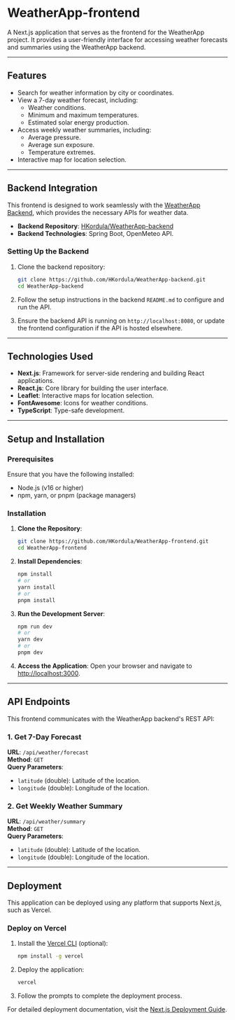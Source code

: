 
# WeatherApp-frontend

A Next.js application that serves as the frontend for the WeatherApp project. It provides a user-friendly interface for accessing weather forecasts and summaries using the WeatherApp backend.

---

## Features

- Search for weather information by city or coordinates.
- View a 7-day weather forecast, including:
  - Weather conditions.
  - Minimum and maximum temperatures.
  - Estimated solar energy production.
- Access weekly weather summaries, including:
  - Average pressure.
  - Average sun exposure.
  - Temperature extremes.
- Interactive map for location selection.

---

## Backend Integration

This frontend is designed to work seamlessly with the [WeatherApp Backend](https://github.com/HKordula/WeatherApp-backend), which provides the necessary APIs for weather data.

- **Backend Repository**: [HKordula/WeatherApp-backend](https://github.com/HKordula/WeatherApp-backend)
- **Backend Technologies**: Spring Boot, OpenMeteo API.

### Setting Up the Backend

1. Clone the backend repository:
   ```bash
   git clone https://github.com/HKordula/WeatherApp-backend.git
   cd WeatherApp-backend
   ```

2. Follow the setup instructions in the backend `README.md` to configure and run the API.

3. Ensure the backend API is running on `http://localhost:8080`, or update the frontend configuration if the API is hosted elsewhere.

---

## Technologies Used

- **Next.js**: Framework for server-side rendering and building React applications.
- **React.js**: Core library for building the user interface.
- **Leaflet**: Interactive maps for location selection.
- **FontAwesome**: Icons for weather conditions.
- **TypeScript**: Type-safe development.

---

## Setup and Installation

### Prerequisites

Ensure that you have the following installed:
- Node.js (v16 or higher)
- npm, yarn, or pnpm (package managers)

### Installation

1. **Clone the Repository**:
   ```bash
   git clone https://github.com/HKordula/WeatherApp-frontend.git
   cd WeatherApp-frontend
   ```

2. **Install Dependencies**:
   ```bash
   npm install
   # or
   yarn install
   # or
   pnpm install
   ```

3. **Run the Development Server**:
   ```bash
   npm run dev
   # or
   yarn dev
   # or
   pnpm dev
   ```

4. **Access the Application**:
   Open your browser and navigate to [http://localhost:3000](http://localhost:3000).

---

## API Endpoints

This frontend communicates with the WeatherApp backend's REST API:

### 1. Get 7-Day Forecast
**URL**: `/api/weather/forecast`  
**Method**: `GET`  
**Query Parameters**:
- `latitude` (double): Latitude of the location.
- `longitude` (double): Longitude of the location.

### 2. Get Weekly Weather Summary
**URL**: `/api/weather/summary`  
**Method**: `GET`  
**Query Parameters**:
- `latitude` (double): Latitude of the location.
- `longitude` (double): Longitude of the location.

---

## Deployment

This application can be deployed using any platform that supports Next.js, such as Vercel.

### Deploy on Vercel

1. Install the [Vercel CLI](https://vercel.com/cli) (optional):
   ```bash
   npm install -g vercel
   ```

2. Deploy the application:
   ```bash
   vercel
   ```

3. Follow the prompts to complete the deployment process.

For detailed deployment documentation, visit the [Next.js Deployment Guide](https://nextjs.org/docs/app/building-your-application/deploying).